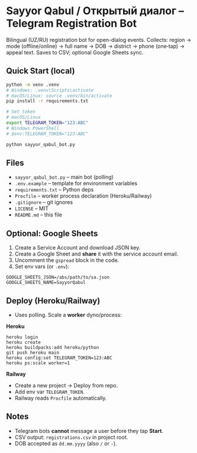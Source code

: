 # Sayyor Qabul / Открытый диалог – Telegram Registration Bot

Bilingual (UZ/RU) registration bot for open-dialog events. Collects: region → mode (offline/online) → full name → DOB → district → phone (one‑tap) → appeal text. Saves to CSV; optional Google Sheets sync.

## Quick Start (local)

```bash
python -m venv .venv
# Windows: .venv\Scripts\activate
# macOS/Linux: source .venv/bin/activate
pip install -r requirements.txt

# Set token
# macOS/Linux
export TELEGRAM_TOKEN="123:ABC"
# Windows PowerShell
# $env:TELEGRAM_TOKEN="123:ABC"

python sayyor_qabul_bot.py
```

## Files

- `sayyor_qabul_bot.py` – main bot (polling)
- `.env.example` – template for environment variables
- `requirements.txt` – Python deps
- `Procfile` – worker process declaration (Heroku/Railway)
- `.gitignore` – git ignores
- `LICENSE` – MIT
- `README.md` – this file

## Optional: Google Sheets

1. Create a Service Account and download JSON key.
2. Create a Google Sheet and **share** it with the service account email.
3. Uncomment the `gspread` block in the code.
4. Set env vars (or `.env`):

```
GOOGLE_SHEETS_JSON=/abs/path/to/sa.json
GOOGLE_SHEETS_NAME=SayyorQabul
```

## Deploy (Heroku/Railway)

- Uses polling. Scale a **worker** dyno/process:

**Heroku**
```
heroku login
heroku create
heroku buildpacks:add heroku/python
git push heroku main
heroku config:set TELEGRAM_TOKEN=123:ABC
heroku ps:scale worker=1
```

**Railway**
- Create a new project → Deploy from repo.
- Add env var `TELEGRAM_TOKEN`.
- Railway reads `Procfile` automatically.

## Notes

- Telegram bots **cannot** message a user before they tap **Start**.
- CSV output: `registrations.csv` in project root.
- DOB accepted as `dd.mm.yyyy` (also `/` or `-`).
